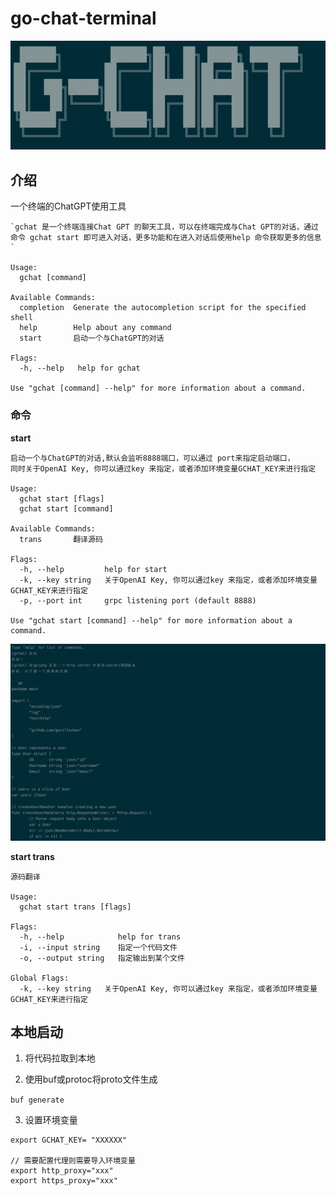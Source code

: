 # go-chat-terminal

<img src="./assets/img.png" alt="image-20230424142647621" style="zoom:150%;" />

## 介绍

一个终端的ChatGPT使用工具

```shell
`gchat 是一个终端连接Chat GPT 的聊天工具，可以在终端完成与Chat GPT的对话，通过命令 gchat start 即可进入对话，更多功能和在进入对话后使用help 命令获取更多的信息`

Usage:
  gchat [command]

Available Commands:
  completion  Generate the autocompletion script for the specified shell
  help        Help about any command
  start       启动一个与ChatGPT的对话

Flags:
  -h, --help   help for gchat

Use "gchat [command] --help" for more information about a command.

```

### 命令 

**start**

```shell
启动一个与ChatGPT的对话,默认会监听8888端口，可以通过 port来指定启动端口，
同时关于OpenAI Key, 你可以通过key 来指定，或者添加环境变量GCHAT_KEY来进行指定

Usage:
  gchat start [flags]
  gchat start [command]

Available Commands:
  trans       翻译源码

Flags:
  -h, --help         help for start
  -k, --key string   关于OpenAI Key, 你可以通过key 来指定，或者添加环境变量GCHAT_KEY来进行指定
  -p, --port int     grpc listening port (default 8888)

Use "gchat start [command] --help" for more information about a command.

```

<img src="./assets/st.png" alt="image-20230424142647621" style="zoom:150%;" />



**start trans**

```shell
源码翻译

Usage:
  gchat start trans [flags]

Flags:
  -h, --help            help for trans
  -i, --input string    指定一个代码文件
  -o, --output string   指定输出到某个文件

Global Flags:
  -k, --key string   关于OpenAI Key, 你可以通过key 来指定，或者添加环境变量GCHAT_KEY来进行指定

```

## 本地启动
1. 将代码拉取到本地


2. 使用buf或protoc将proto文件生成

`buf generate`

3. 设置环境变量

```shell
export GCHAT_KEY= "XXXXXX"

// 需要配置代理则需要导入环境变量
export http_proxy="xxx"
export https_proxy="xxx"
```
